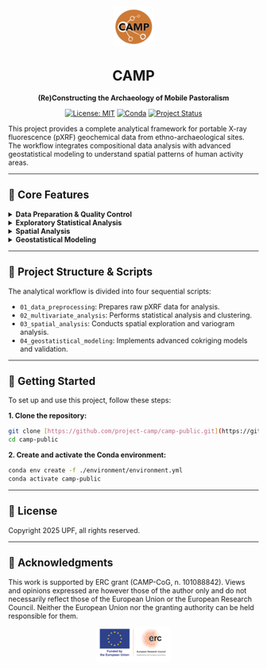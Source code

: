 <div align="center">
  <img src="assets/camp-logo.png" alt="CAMP Logo" width="80">
  <h1 style="border-bottom:none;">CAMP</h1>
  <p><strong>(Re)Constructing the Archaeology of Mobile Pastoralism</strong></p>
</div>

<div align="center">

[![License: MIT](https://img.shields.io/badge/License-MIT-yellow.svg)](https://opensource.org/licenses/MIT)
[![Conda](https://img.shields.io/conda/v/conda-forge/gdal?label=conda%20env)](./environment/environment.yml)
[![Project Status](https://img.shields.io/badge/status-active-brightgreen.svg)](https://github.com/project-camp/camp-public)

</div>

This project provides a complete analytical framework for portable X-ray fluorescence (pXRF) geochemical data from ethno-archaeological sites. The workflow integrates compositional data analysis with advanced geostatistical modeling to understand spatial patterns of human activity areas.

---

## 🔬 Core Features

<details>
<summary><strong>Data Preparation & Quality Control</strong></summary>
Handles pXRF data preprocessing including spatial coordinate matching, limit of detection (LOD) correction, element selection based on analytical reliability, and compositional data closure using expectation-maximization algorithms for below-detection-limit imputation.
</details>

<details>
<summary><strong>Exploratory Statistical Analysis</strong></summary>
Implements compositional data analysis using centered log-ratio (CLR) and isometric log-ratio (ILR) transformations, principal component analysis on CLR-transformed data, correlation analysis adapted for compositional constraints, cluster analysis using Aitchison distances, and multivariate statistical testing including PERMANOVA and discriminant analysis.
</details>

<details>
<summary><strong>Spatial Analysis</strong></summary>
Applies exploratory spatial data analysis including elemental mapping, inverse distance weighting interpolation, swath plots for directional trends, variogram analysis for spatial correlation structures, and anisotropy assessment for directional spatial dependencies.
</details>

<details>
<summary><strong>Geostatistical Modeling</strong></summary>
Utilizes advanced cokriging techniques with linear models of coregionalization (LMC), universal cokriging for non-stationary spatial processes, omnidirectional and directional variogram modeling, Maximum/Minimum Autocorrelation Factor (MAF) analysis for dimensionality reduction, and comprehensive model validation through cross-validation and spatial accuracy assessment.
</details>

---

## 📂 Project Structure & Scripts

The analytical workflow is divided into four sequential scripts:

-   `01_data_preprocessing`: Prepares raw pXRF data for analysis.
-   `02_multivariate_analysis`: Performs statistical analysis and clustering.
-   `03_spatial_analysis`: Conducts spatial exploration and variogram analysis.
-   `04_geostatistical_modeling`: Implements advanced cokriging models and validation.

---

## 🚀 Getting Started

To set up and use this project, follow these steps:

**1. Clone the repository:**

   ```bash
   git clone [https://github.com/project-camp/camp-public.git](https://github.com/project-camp/camp-public.git)
   cd camp-public
   ```
**2. Create and activate the Conda environment:**

   ```bash
   conda env create -f ./environment/environment.yml
   conda activate camp-public
   ```

---

## 📜 License

Copyright 2025 UPF, all rights reserved.

---

## 🙏 Acknowledgments

This work is supported by ERC grant (CAMP-CoG, n. 101088842). Views and opinions expressed are however those of the author only and do not necessarily reflect those of the European Union or the European Research Council. Neither the European Union nor the granting authority can be held responsible for them.


<div align="center">
<img src="assets/erc_acknowledgements.png" alt="Funded by the European Union and the European Research Council" width="150">
</div>


